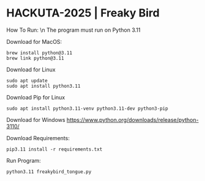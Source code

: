 # HACKUTA-2025 | Freaky Bird

How To Run: \n The program must run on Python 3.11

  Download for MacOS:
  ```
  brew install python@3.11
  brew link python@3.11
  ```
  
  Download for Linux
  ```
  sudo apt update
  sudo apt install python3.11
  ```
  
  Download Pip for Linux
  ```
  sudo apt install python3.11-venv python3.11-dev python3-pip
  ```
  Download for Windows
  https://www.python.org/downloads/release/python-3110/

Download Requirements:
```
pip3.11 install -r requirements.txt
```

Run Program:
```
python3.11 freakybird_tongue.py
```
